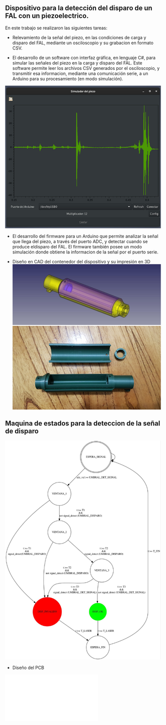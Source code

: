 Dispositivo para la detección del disparo de un FAL con un piezoelectrico.
--------------------------------------------------------------------------

En este trabajo se realizaron las siguientes tareas:

* Relevamiento de la señal del piezo, en las condiciones de carga y disparo del FAL, mediante un osciloscopio y su grabacion en formato CSV.

* El desarrollo de un software con interfaz gráfica, en lenguaje C#, 
para simular las señales del piezo en la carga y disparo del FAL.
Este software permite leer los archivos CSV generados por el osciloscopio, y transmitir esa informacion, mediante una comunicación serie, a un Arduino para su procesamiento (en modo simulación).    

![GUI](gui.jpg)

* El desarrollo del firmware para un Arduino que permite analizar la señal que llega del piezo, a través del puerto ADC, y detectar cuando se produce eldisparo del FAL.
El firmware también posee un modo simulación donde obtiene la informacion de la señal por el puerto serie.  

* Diseño en CAD del contenedor del dispositivo y su impresión en 3D
![Mecanica](cad.jpg)
![Mecanica2](inserto_ir.jpg)

Maquina de estados para la deteccion de la señal de disparo
-----------------------------------------------------------

![FSM](fsm.jpg)


* Diseño del PCB

<embed src="deteccion_disparo.pdf" type="application/pdf">

